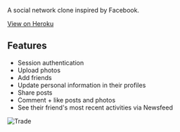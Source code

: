 A social network clone inspired by Facebook. 

[View on Heroku](https://boiling-eyrie-81768.herokuapp.com)

## Features
- Session authentication
- Upload photos
- Add friends
- Update personal information in their profiles
- Share posts
- Comment + like posts and photos
- See their friend's most recent activities via Newsfeed

![Trade](https://github.com/eating247/fideligard/blob/master/screenshots/2.png)


